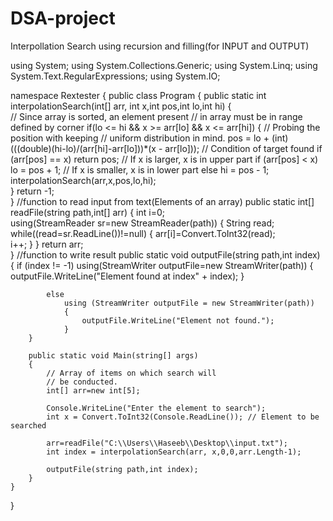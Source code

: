 # DSA-project
Interpollation Search using recursion and filling(for INPUT and OUTPUT)







using System;
using System.Collections.Generic;
using System.Linq;
using System.Text.RegularExpressions;
using System.IO;

namespace Rextester
{
    public class Program
    {
        public static int interpolationSearch(int[] arr, int x,int pos,int lo,int hi)
        {            
            // Since array is sorted, an element present
            // in array must be in range defined by corner
            if(lo <= hi && x >= arr[lo] && x <= arr[hi])
            {
                // Probing the position with keeping
                // uniform distribution in mind.
                pos = lo + (int)(((double)(hi-lo)/(arr[hi]-arr[lo]))*(x - arr[lo]));
                // Condition of target found
                if (arr[pos] == x)
                    return pos;
                // If x is larger, x is in upper part
                if (arr[pos] < x)
                    lo = pos + 1;
                // If x is smaller, x is in lower part
                else
                    hi = pos - 1;
                interpolationSearch(arr,x,pos,lo,hi);                                                                
            }
            return -1;    
        }
        //function to read input from text(Elements of an array)
        public static int[] readFile(string path,int[] arr) 
        {
            int i=0;           
            using(StreamReader sr=new StreamReader(path)) 
            { 
                String read;  
                while((read=sr.ReadLine())!=null) 
                { 
                     arr[i]=Convert.ToInt32(read);  
                     i++; 
                } 
            } 
            return arr;  
        }
        //function to write result
        public static void outputFile(string path,int index)
        {
            if (index != -1)
                using(StreamWriter outputFile=new StreamWriter(path))
                {
                     outputFile.WriteLine("Element found at index" + index);
                }
                
            else
                using (StreamWriter outputFile = new StreamWriter(path))
                {
                    outputFile.WriteLine("Element not found.");
                }            
        }             

        public static void Main(string[] args)
        {
            // Array of items on which search will
            // be conducted.            
            int[] arr=new int[5];
            
            Console.WriteLine("Enter the element to search");
            int x = Convert.ToInt32(Console.ReadLine()); // Element to be searched  
            
            arr=readFile("C:\\Users\\Haseeb\\Desktop\\input.txt");
            int index = interpolationSearch(arr, x,0,0,arr.Length-1);
            
            outputFile(string path,int index);                        
        }
    }
}
